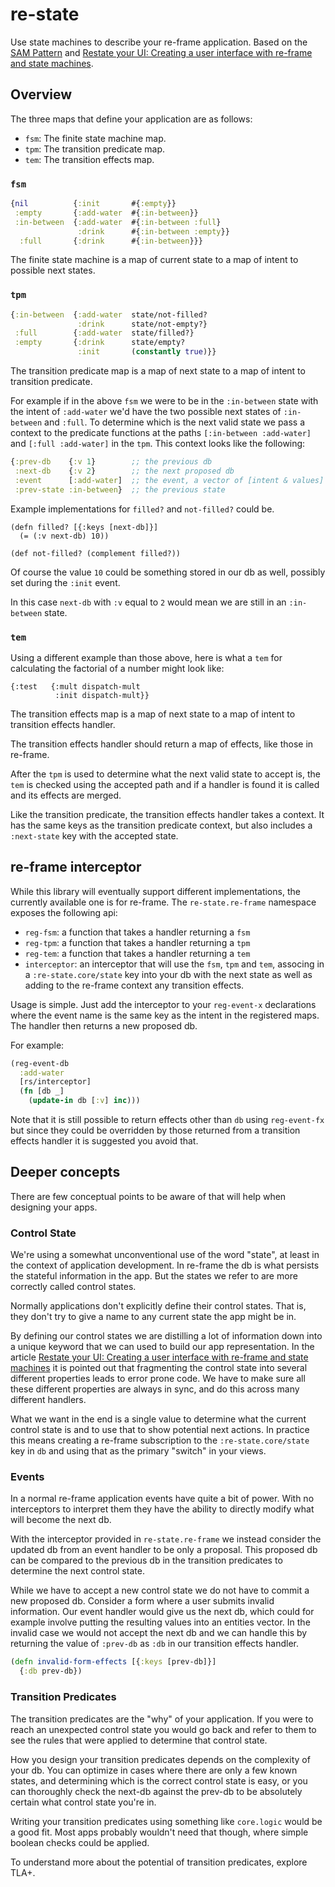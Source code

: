 # re-state

Use state machines to describe your re-frame application. Based on the [SAM
Pattern](http://sam.js.org/) and
[Restate your UI: Creating a user interface with re-frame and state machines](http://blog.cognitect.com/blog/2017/8/14/restate-your-ui-creating-a-user-interface-with-re-frame-and-state-machines).

## Overview

The three maps that define your application are as follows:

- `fsm`: The finite state machine map.
- `tpm`: The transition predicate map.
- `tem`: The transition effects map.

### `fsm`

```clojure
{nil          {:init       #{:empty}}
 :empty       {:add-water  #{:in-between}}
 :in-between  {:add-water  #{:in-between :full}
               :drink      #{:in-between :empty}}
  :full       {:drink      #{:in-between}}}
```

The finite state machine is a map of current state to a map of intent to
possible next states.

### `tpm`

```clojure
{:in-between  {:add-water  state/not-filled?
               :drink      state/not-empty?}
 :full        {:add-water  state/filled?}
 :empty       {:drink      state/empty?
               :init       (constantly true)}}
```

The transition predicate map is a map of next state to a map of intent to
transition predicate.

For example if in the above `fsm` we were to be in the
`:in-between` state with the intent of `:add-water` we'd have the two possible
next states of `:in-between` and `:full`. To determine which is the next valid
state we pass a context to the predicate functions at the paths `[:in-between
:add-water]` and `[:full :add-water]` in the `tpm`. This context looks like the
following:

```clojure
{:prev-db    {:v 1}        ;; the previous db
 :next-db    {:v 2}        ;; the next proposed db
 :event      [:add-water]  ;; the event, a vector of [intent & values]
 :prev-state :in-between}  ;; the previous state
```

Example implementations for `filled?` and `not-filled?` could be.

```
(defn filled? [{:keys [next-db]}]
  (= (:v next-db) 10))

(def not-filled? (complement filled?))
```

Of course the value `10` could be something stored in our db as well, possibly
set during the `:init` event.

In this case `next-db` with `:v` equal to `2` would mean we are still in an
`:in-between` state.

### `tem`

Using a different example than those above, here is what a `tem` for calculating
the factorial of a number might look like:

```
{:test   {:mult dispatch-mult
          :init dispatch-mult}}
```
The transition effects map is a map of next state to a map of intent to
transition effects handler.

The transition effects handler should return a map of effects, like those in
re-frame.

After the `tpm` is used to determine what the next valid state to accept is, the
`tem` is checked using the accepted path and if a handler is found it is called
and its effects are merged.

Like the transition predicate, the transition effects handler takes a context.
It has the same keys as the transition predicate context, but also includes a
`:next-state` key with the accepted state.

## re-frame interceptor

While this library will eventually support different implementations, the
currently available one is for re-frame. The `re-state.re-frame` namespace
exposes the following api:

- `reg-fsm`: a function that takes a handler returning a `fsm`
- `reg-tpm`: a function that takes a handler returning a `tpm`
- `reg-tem`: a function that takes a handler returning a `tem`
- `interceptor`: an interceptor that will use the `fsm`, `tpm` and `tem`,
  associng in a `:re-state.core/state` key into your db with the next state as
  well as adding to the re-frame context any transition effects.

Usage is simple. Just add the interceptor to your `reg-event-x` declarations
where the event name is the same key as the intent in the registered maps. The
handler then returns a new proposed db.

For example:

```clojure
(reg-event-db
  :add-water
  [rs/interceptor]
  (fn [db _]
    (update-in db [:v] inc)))
```

Note that it is still possible to return effects other than `db` using
`reg-event-fx` but since they could be overridden by those returned from a
transition effects handler it is suggested you avoid that.

## Deeper concepts

There are few conceptual points to be aware of that will help when designing
your apps.

### Control State

We're using a somewhat unconventional use of the word "state", at least in the
context of application development. In re-frame the db is what persists the
stateful information in the app. But the states we refer to are more correctly
called control states.

Normally applications don't explicitly define their control states. That is,
they don't try to give a name to any current state the app might be in.

By defining our control states we are distilling a lot of information down into
a unique keyword that we can used to build our app representation. In the
article [Restate your UI: Creating a user interface with re-frame and state
machines](http://blog.cognitect.com/blog/2017/8/14/restate-your-ui-creating-a-user-interface-with-re-frame-and-state-machines)
it is pointed out that fragmenting the control state into several different
properties leads to error prone code. We have to make sure all these different
properties are always in sync, and do this across many different handlers.

What we want in the end is a single value to determine what the current control
state is and to use that to show potential next actions. In practice this means
creating a re-frame subscription to the `:re-state.core/state` key in `db` and
using that as the primary "switch" in your views.

### Events

In a normal re-frame application events have quite a bit of power. With no
interceptors to interpret them they have the ability to directly modify what
will become the next db.

With the interceptor provided in `re-state.re-frame` we instead consider the
updated db from an event handler to be only a proposal. This proposed db can be
compared to the previous db in the transition predicates to determine the next
control state.

While we have to accept a new control state we do not have to commit a new
proposed db. Consider a form where a user submits invalid information. Our event
handler would give us the next db, which could for example involve putting the
resulting values into an entities vector. In the invalid case we would not
accept the next db and we can handle this by returning the value of `:prev-db`
as `:db` in our transition effects handler.

```clojure
(defn invalid-form-effects [{:keys [prev-db]}]
  {:db prev-db})
```

### Transition Predicates

The transition predicates are the "why" of your application. If you were to
reach an unexpected control state you would go back and refer to them to see the
rules that were applied to determine that control state.

How you design your transition predicates depends on the complexity of your db.
You can optimize in cases where there are only a few known states, and
determining which is the correct control state is easy, or you can thoroughly
check the next-db against the prev-db to be absolutely certain what control
state you're in.

Writing your transition predicates using something like `core.logic` would be a
good fit. Most apps probably wouldn't need that though, where simple boolean
checks could be applied.

To understand more about the potential of transition predicates, explore TLA+.
